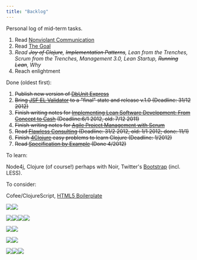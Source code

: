 ```yaml
---
title: "Backlog"
---
```

Personal log of mid-term tasks.

1.  Read [Nonviolant Communication](www.amazon.com/Nonviolent-Communication-Language-Life-Changing-Relationships-ebook/dp/B0019O6IWU/)
2.  Read [The Goal](www.amazon.com/Goal-Process-Ongoing-Improvement-ebook/dp/B002LHRM2O/)
3.  *Read ~~Joy of Clojure~~, ~~Implementation Patterns~~, Lean from the Trenches, Scrum from the Trenches, Management 3.0, Lean Startup, ~~Running Lean~~, Why*
4.  Reach enlightment

Done (oldest first):

1.  ~~Publish new version of [DbUnit Express](https://sourceforge.net/apps/mediawiki/jeeutils/index.php?title=DbUnit_Express)~~
2.  ~~Bring [JSF EL Validator](https://github.com/holyjak/static-jsfexpression-validator) to a "final" state and release v.1.0 (Deadline: 31/12 2012)~~
3.  ~~Finish writing notes for [Implementing Lean Software Development: From Concept to Cash](https://www.amazon.com/exec/obidos/ASIN/0321437381/poppendieckco-20) (Deadline:6/1 2012, old: 7/12 2011)~~
4.  ~~Finish writing notes for [Agile Project Management with Scrum](https://www.amazon.com/Agile-Project-Management-Microsoft-Professional/dp/073561993X)~~
5.  ~~Read [Flawless Consulting](https://www.amazon.com/Flawless-Consulting-Guide-Getting-Expertise/dp/0470620749) (Deadline: 31/2 2012, old: 1/1 2012; done: 11/1)~~
6.  ~~Finish [4Clojure](https://www.4clojure.com/user/jakubholynet) easy problems to learn Clojure (Deadline: 1/2012)~~
7.  ~~Read [Specification by Example](https://specificationbyexample.com/) (Done 4/2012)~~

To learn:

Node4j, Clojure (of course\!) perhaps with Noir, Twitter's [Bootstrap](https://twitter.github.com/bootstrap/) (incl. LESS).

To consider:

Cofee/ClojureScript, [HTML5 Boilerplate](https://html5boilerplate.com/docs/)

<div class="linkscent-iconblock" style="float:none !important;border:0 solid #ff0000 !important;background:none repeat scroll center center transparent !important;width:auto !important;height:auto !important;display:block !important;overflow:visible !important;position:static !important;text-indent:0 !important;z-index:auto !important;max-width:none !important;min-width:0 !important;max-height:none !important;min-height:0 !important;left:auto !important;top:auto !important;bottom:auto !important;right:auto !important;line-height:16px !important;white-space:nowrap !important;margin:0!important;padding:0!important;">

![](//interclue/content/cluecore/skins/default/pixel.gif)![](//interclue/content/cluecore/skins/default/pixel.gif)

</div>

<div class="linkscent-iconblock" style="float:none !important;border:0 solid #ff0000 !important;background:none repeat scroll center center transparent !important;width:auto !important;height:auto !important;display:block !important;overflow:visible !important;position:static !important;text-indent:0 !important;z-index:auto !important;max-width:none !important;min-width:0 !important;max-height:none !important;min-height:0 !important;left:auto !important;top:auto !important;bottom:auto !important;right:auto !important;line-height:16px !important;white-space:nowrap !important;margin:0!important;padding:0!important;">

![](//interclue/content/cluecore/skins/default/pixel.gif)![](//interclue/content/cluecore/skins/default/pixel.gif)![](//interclue/content/cluecore/skins/default/pixel.gif)![](//interclue/content/cluecore/skins/default/pixel.gif)

</div>

<div class="linkscent-iconblock" style="float:none !important;border:0 solid #ff0000 !important;background:none repeat scroll center center transparent !important;width:auto !important;height:auto !important;display:block !important;overflow:visible !important;position:static !important;text-indent:0 !important;z-index:auto !important;max-width:none !important;min-width:0 !important;max-height:none !important;min-height:0 !important;left:auto !important;top:auto !important;bottom:auto !important;right:auto !important;line-height:16px !important;white-space:nowrap !important;margin:0!important;padding:0!important;">

![](//interclue/content/cluecore/skins/default/pixel.gif)![](//interclue/content/cluecore/skins/default/pixel.gif)

</div>

<div class="linkscent-iconblock" style="float:none !important;border:0 solid #ff0000 !important;background:none repeat scroll center center transparent !important;width:auto !important;height:auto !important;display:block !important;overflow:visible !important;position:static !important;text-indent:0 !important;z-index:auto !important;max-width:none !important;min-width:0 !important;max-height:none !important;min-height:0 !important;left:auto !important;top:auto !important;bottom:auto !important;right:auto !important;line-height:16px !important;white-space:nowrap !important;margin:0!important;padding:0!important;">

![](//interclue/content/cluecore/skins/default/pixel.gif)![](//interclue/content/cluecore/skins/default/pixel.gif)

</div>

<div class="linkscent-iconblock" style="float:none !important;border:0 solid #ff0000 !important;background:none repeat scroll center center transparent !important;width:auto !important;height:auto !important;display:block !important;overflow:visible !important;position:static !important;text-indent:0 !important;z-index:auto !important;max-width:none !important;min-width:0 !important;max-height:none !important;min-height:0 !important;left:auto !important;top:auto !important;bottom:auto !important;right:auto !important;line-height:16px !important;white-space:nowrap !important;margin:0!important;padding:0!important;">

![](//interclue/content/cluecore/skins/default/pixel.gif)![](//interclue/content/cluecore/skins/default/pixel.gif)![](//interclue/content/cluecore/skins/default/pixel.gif)

</div>

